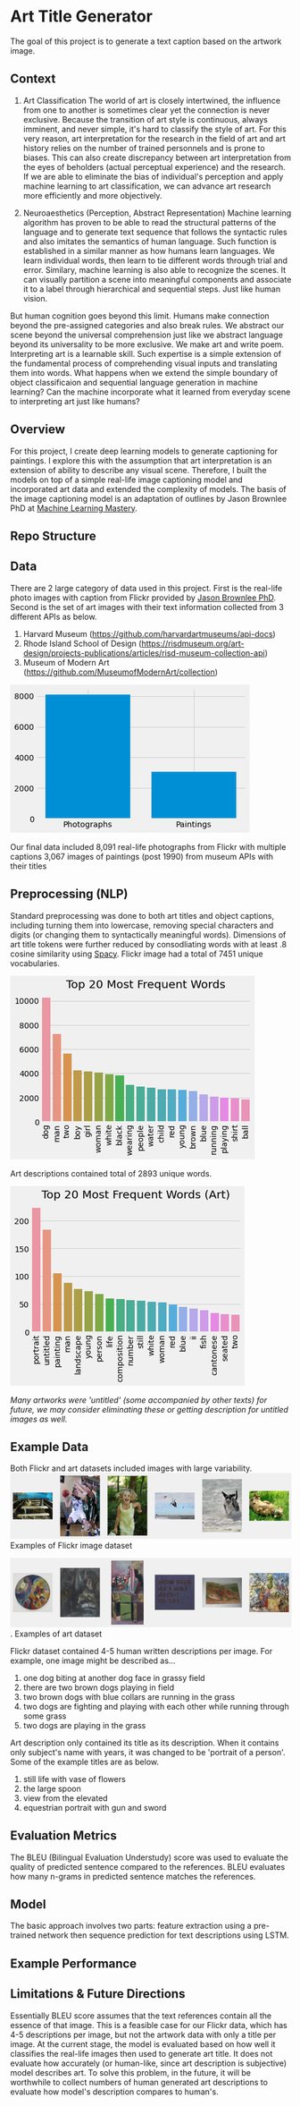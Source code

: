 # Art Title Generator

The goal of this project is to generate a text caption based on the artwork image.  

## Context
1. Art Classification 
The world of art is closely intertwined, the influence from one to another is sometimes clear yet the connection is never exclusive. Because the transition of art style is continuous, always imminent, and never simple, it's hard to classify the style of art. For this very reason, art interpretation for the research in the field of art and art history relies on the number of trained personnels and is prone to biases. This can also create discrepancy between art interpretation from the eyes of beholders (actual perceptual experience) and the research. If we are able to eliminate the bias of individual's perception and apply machine learning to art classification, we can advance art research more efficiently and more objectively.

2. Neuroaesthetics (Perception, Abstract Representation)
Machine learning algorithm has proven to be able to read the structural patterns of the language and to generate text sequence that follows the syntactic rules and also imitates the semantics of human language. Such function is established in a similar manner as how humans learn languages. We learn individual words, then learn to tie different words through trial and error. Similary, machine learning is also able to recognize the scenes. It can visually partition a scene into meaningful components and associate it to a label through hierarchical and sequential steps. Just like human vision.

But human cognition goes beyond this limit. Humans make connection beyond the pre-assigned categories and also break rules. We abstract our scene beyond the universal comprehension just like we abstract language beyond its universality to be more exclusive. We make art and write poem. Interpreting art is a learnable skill. Such expertise is a simple extension of the fundamental process of comprehending visual inputs and translating them into words. What happens when we extend the simple boundary of object classificaion and sequential language generation in machine learning? Can the machine incorporate what it learned from everyday scene to interpreting art just like humans?

## Overview
For this project, I create deep learning models to generate captioning for paintings. I explore this with the assumption that art interpretation is an extension of ability to describe any visual scene. Therefore, I built the models on top of a simple real-life image captioning model and incorporated art data and extended the complexity of models. The basis of the image captioning model is an adaptation of outlines by Jason Brownlee PhD at [Machine Learning Mastery](https://machinelearningmastery.com/develop-a-deep-learning-caption-generation-model-in-python/). 

## Repo Structure

## Data
There are 2 large category of data used in this project. First is the real-life photo images with caption from Flickr provided by [Jason Brownlee PhD](https://github.com/jbrownlee/Datasets). 
Second is the set of art images with their text information collected from 3 different APIs as below.
1. Harvard Museum (https://github.com/harvardartmuseums/api-docs)
2. Rhode Island School of Design (https://risdmuseum.org/art-design/projects-publications/articles/risd-museum-collection-api)
3. Museum of Modern Art (https://github.com/MuseumofModernArt/collection)

![image_count](/PNG/image_count.png) 

Our final data included
8,091 real-life photographs from Flickr with multiple captions
3,067 images of paintings (post 1990) from museum APIs with their titles

## Preprocessing (NLP)
Standard preprocessing was done to both art titles and object captions, including turning them into lowercase, removing special characters and digits (or changing them to syntactically meaningful words). Dimensions of art title tokens were further reduced by consodliating words with at least .8 cosine similarity using [Spacy](https://spacy.io/usage/vectors-similarity). Flickr image had a total of 7451 unique vocabularies.  

![flickr word frequencies](/PNG/top_20_flickr.png)

Art descriptions contained total of 2893 unique words. 

![art word frequenceis](/PNG/top_20_art.png) 

*Many artworks were 'untitled' (some accompanied by other texts) for future, we may consider eliminating these or getting description for untitled images as well.*

## Example Data
Both Flickr and art datasets included images with large variability. 
![example_flickr](/PNG/example_flickr.png)
Examples of Flickr image dataset

![example art](/PNG/example_art.png). 
Examples of art dataset

Flickr dataset contained 4-5 human written descriptions per image. For example, one image might be described as...
1. one dog biting at another dog face in grassy field
2. there are two brown dogs playing in field
3. two brown dogs with blue collars are running in the grass
4. two dogs are fighting and playing with each other while running through some grass
5. two dogs are playing in the grass

Art description only contained its title as its description. When it contains only subject's name with years, it was changed to be 'portrait of a person'. 
Some of the example titles are as below.
1. still life with vase of flowers
2. the large spoon
3. view from the elevated
4. equestrian portrait with gun and sword

## Evaluation Metrics
The BLEU (Bilingual Evaluation Understudy) score was used to evaluate the quality of predicted sentence compared to the references. BLEU evaluates how many n-grams in predicted sentence matches the references. 

## Model
The basic approach involves two parts: feature extraction using a pre-trained network then sequence prediction for text descriptions using LSTM. 

## Example Performance


## Limitations & Future Directions
Essentially BLEU score assumes that the text references contain all the essence of that image. This is a feasible case for our Flickr data, which has 4-5 descriptions per image, but not the artwork data with only a title per image. At the current stage, the model is evaluated based on how well it classifies the real-life images then used to generate art title. It does not evaluate how accurately (or human-like, since art description is subjective) model describes art. To solve this problem, in the future, it will be worthwhile to collect numbers of human generated art descriptions to evaluate how model's description compares to human's. 

